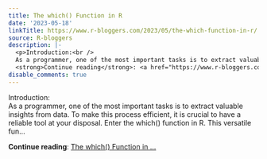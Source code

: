 ```yaml
---
title: The which() Function in R
date: '2023-05-18'
linkTitle: https://www.r-bloggers.com/2023/05/the-which-function-in-r/
source: R-bloggers
description: |-
  <p>Introduction:<br />
  As a programmer, one of the most important tasks is to extract valuable insights from data. To make this process efficient, it is crucial to have a reliable tool at your disposal. Enter the which() function in R. This versatile fun...</p>
  <strong>Continue reading</strong>: <a href="https://www.r-bloggers.com/2023/05/the-which-function-in-r/">The which() Function in ...
disable_comments: true
---
```

<p>Introduction:<br />
As a programmer, one of the most important tasks is to extract valuable insights from data. To make this process efficient, it is crucial to have a reliable tool at your disposal. Enter the which() function in R. This versatile fun...</p>
<strong>Continue reading</strong>: <a href="https://www.r-bloggers.com/2023/05/the-which-function-in-r/">The which() Function in ...